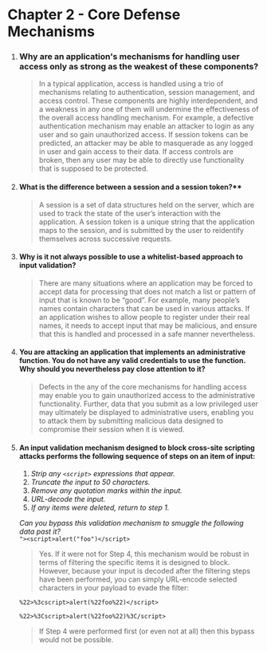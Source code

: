 # Chapter 2 - Core Defense Mechanisms 
  

1. ### Why are an application's mechanisms for handling user access only as strong as the weakest of these components?

    >In a typical application, access is handled using a trio of mechanisms relating to authentication, session management, and access control. These components are highly interdependent, and a weakness in any one of them will undermine the effectiveness of the overall access handling mechanism. 
    For example, a defective authentication mechanism may enable an attacker to login as any user and so gain unauthorized access. If session tokens can be predicted, an attacker may be able to masquerade as any logged in user and gain access to their data. If access controls are broken, then any user may be able to directly use functionality that is supposed to be protected.

2. #### What is the difference between a session and a session token?**

    >A session is a set of data structures held on the server, which are used to track the state of the user’s interaction with the application. A session token is a unique string that the application maps to the session, and is submitted by the user to reidentify themselves across successive requests.

3. #### Why is it not always possible to use a whitelist-based approach to input validation?

    >There are many situations where an application may be forced to accept data for processing that does not match a list or pattern of input that is known to be “good”. For example, many people’s names contain characters that can be used in various attacks. If an application wishes to allow people to register under their real names, it needs to accept input that may be malicious, and ensure that this is handled and processed in a safe manner nevertheless.

4. #### You are attacking an application that implements an administrative function. You do not have any valid credentials to use the function. Why should you nevertheless pay close attention to it?

    >Defects in the any of the core mechanisms for handling access may enable you to gain unauthorized access to the administrative functionality. Further, data that you submit as a low privileged user may ultimately be displayed to administrative users, enabling you to attack them by submitting malicious data designed to compromise their session when it is viewed.

5. #### An input validation mechanism designed to block cross-site scripting attacks performs the following sequence of steps on an item of input:
     1. *Strip any `<script>` expressions that appear.*
     2. *Truncate the input to 50 characters.*
     3. *Remove any quotation marks within the input.*
     4. *URL-decode the input.*
     5. *If any items were deleted, return to step 1.*
    
     *Can you bypass this validation mechanism to smuggle the following data past it?*  
     `"><script>alert("foo")</script>`

     >Yes. If it were not for Step 4, this mechanism would be robust in terms of filtering the specific items it is designed to block. However, because your input is decoded after the filtering steps have been performed, you can simply URL-encode selected characters in your payload to evade the filter:

    ```
    %22>%3cscript>alert(%22foo%22)</script>
    ```
    ```
    %22>%3Cscript>alert(%22foo%22)%3C/script>
    ```

    >If Step 4 were performed first (or even not at all) then this bypass would not be possible.
